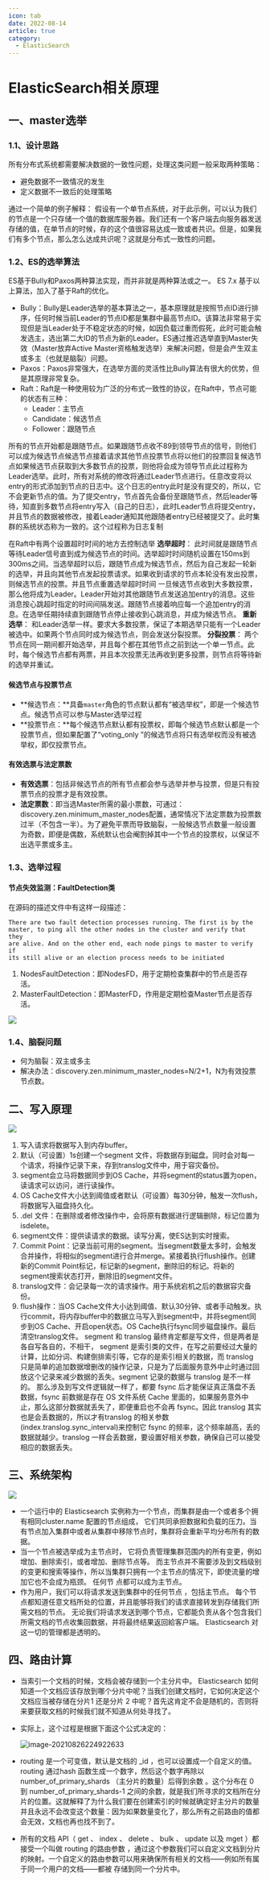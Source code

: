 ```yaml
---
icon: tab
date: 2022-08-14
article: true
category:
  - ElasticSearch
---
```

# ElasticSearch相关原理

## 一、master选举

### 	1.1、设计思路

所有分布式系统都需要解决数据的一致性问题，处理这类问题一般采取两种策略：

- 避免数据不一致情况的发生
- 定义数据不一致后的处理策略

通过一个简单的例子解释：
假设有一个单节点系统，对于此示例，可以认为我们的节点是一个只存储一个值的数据库服务器。我们还有一个客户端去向服务器发送存储的值，在单节点的时候，存的这个值很容易达成一致或者共识。但是，如果我们有多个节点，那么怎么达成共识呢？这就是分布式一致性的问题。

### 1.2、ES的选举算法

ES基于Bully和Paxos两种算法实现，而并非就是两种算法或之一。 ES 7.x 基于以上算法，加入了基于Raft的优化。

- Bully：Bully是Leader选举的基本算法之一，基本原理就是按照节点ID进行排序，任何时候当前Leader的节点ID都是集群中最高节点ID。该算法非常易于实现但是当Leader处于不稳定状态的时候，如因负载过重而假死，此时可能会触发选主，选出第二大ID的节点为新的Leader。ES通过推迟选举直到Master失效（Master放弃Active Master资格触发选举）来解决问题，但是会产生双主或多主（也就是脑裂）问题。
- Paxos：Paxos非常强大，在选举方面的灵活性比Bully算法有很大的优势，但是其原理非常复杂。
- Raft：Raft是一种使用较为广泛的分布式一致性的协议，在Raft中，节点可能的状态有三种：
  - Leader：主节点
  - Candidate：候选节点
  - Follower：跟随节点

所有的节点开始都是跟随节点。如果跟随节点收不89到领导节点的信号，则他们可以成为候选节点候选节点接着请求其他节点投票节点将以他们的投票回复候选节点如果候选节点获取到大多数节点的投票，则他将会成为领导节点此过程称为Leader选举。此时，所有对系统的修改将通过Leader节点进行。任意改变将以entry的形式添加到节点的日志中。这个日志的entry此时是没有提交的，所以，它不会更新节点的值。为了提交entry，节点首先会备份至跟随节点，然后leader等待，知直到多数节点将entry写入（自己的日志），此时Leader节点将提交entry，并且节点的数据被修改，接着Leader通知其他跟随者entry已经被提交了。此时集群的系统状态称为一致的。这个过程称为日志复制

在Raft中有两个设置超时时间的地方去控制选举
**选举超时**：
此时间就是跟随节点等待Leader信号直到成为候选节点的时间。选举超时时间随机设置在150ms到300ms之间。当选举超时以后，跟随节点成为候选节点，然后为自己发起一轮新的选举，并且向其他节点发起投票请求。如果收到请求的节点本轮没有发出投票，则候选节点的投票。并且节点重置选举超时时间
一旦候选节点收到大多数投票，那么他将成为Leader。Leader开始对其他跟随节点发送追加entry的消息。这些消息按心跳超时指定的时间间隔发送。跟随节点接着响应每一个追加entry的消息。在选举任期持续直到跟随节点停止接收到心跳消息，并成为候选节点。
**重新选举**：
和Leader选举一样。要求大多数投票，保证了本期选举只能有一个Leader被选中。如果两个节点同时成为候选节点，则会发送分裂投票。
**分裂投票**：
两个节点在同一期间都开始选举，并且每个都在其他节点之前到达一个单一节点。此时，每个候选节点都有两票，并且本次投票无法再收到更多投票，则节点将等待新的选举并重试。

#### 候选节点与投票节点

- **候选节点：**具备`master`角色的节点默认都有“被选举权”，即是一个候选节点。候选节点可以参与Master选举过程
- **投票节点：**每个候选节点默认都有投票权，即每个候选节点默认都是一个投票节点，但如果配置了“voting_only ”的候选节点将只有选举权而没有被选举权，即仅投票节点。

#### 有效选票与法定票数

- **有效选票**：包括非候选节点的所有节点都会参与选举并参与投票，但是只有投票节点的投票才是有效投票。
- **法定票数**：即当选Master所需的最小票数，可通过：discovery.zen.minimum_master_nodes配置，通常情况下法定票数为投票数过半（不包含一半）。为了避免平票而导致脑裂，一般候选节点数量一般设置为奇数，即便是偶数，系统默认也会阉割掉其中一个节点的投票权，以保证不出选平票或多主。

### 1.3、选举过程

#### 节点失效监测：FaultDetection类

在源码的描述文件中有这样一段描述：

```
There are two fault detection processes running. The first is by the
master, to ping all the other nodes in the cluster and verify that they
are alive. And on the other end, each node pings to master to verify if
its still alive or an election process needs to be initiated
```

1. NodesFaultDetection：即NodesFD，用于定期检查集群中的节点是否存活。
2. MasterFaultDetection：即MasterFD，作用是定期检查Master节点是否存活。

![](/ElasticSearch/11/选举过程.png)

### 1.4、脑裂问题

- 何为脑裂：双主或多主
- 解决办法：discovery.zen.minimum_master_nodes=N/2+1，N为有效投票节点数。

## 二、写入原理

![](/ElasticSearch/11/写入原理.png)

1. 写入请求将数据写入到内存buffer。
2. 默认（可设置）1s创建一个segment 文件，将数据存到磁盘。同时会对每一个请求，将操作记录下来，存到translog文件中，用于容灾备份。
3. segment会立马将数据同步到OS Cache，并将segment的status置为open，读请求可以访问，进行读操作。
4. OS Cache文件大小达到阈值或者默认（可设置）每30分钟，触发一次flush，将数据写入磁盘持久化。
5. .del 文件：在删除或者修改操作中，会将原有数据进行逻辑删除，标记位置为isdelete。
6. segment文件：提供读请求的数据。读写分离，使ES达到实时搜索。
7. Commit Point：记录当前可用的segment。当segment数量太多时，会触发合并操作，将相似的segment进行合并merge。紧接着执行flush操作。创建新的Commit Point标记，标记新的segment，删除旧的标记。将新的segment搜索状态打开，删除旧的segment文件。
8. translog文件：会记录每一次的请求操作。用于系统宕机之后的数据容灾备份。
9. flush操作：当OS Cache文件大小达到阈值、默认30分钟、或者手动触发。执行commit，将内存buffer中的数据立马写入到segment中，并将segment同步到OS Cache、开启open状态。OS Cache执行fsync同步磁盘操作。最后清空translog文件。
       segment 和 translog 最终肯定都是写文件，但是两者是各自写各自的，不相干， segment 是索引类的文件，在写之前要经过大量的计算，比如分词、构建倒排索引等，它存的是索引相关的数据，而 translog 只是简单的追加数据增删改的操作记录，只是为了后面服务意外中止时通过回放这个记录来减少数据的丢失。segment 记录的数据与 translog 是不一样的。
       那么涉及到写文件逻辑就一样了，都要 fsync 后才能保证真正落盘不丢数据，fsync 前数据是存在 OS 文件系统 Cache 里面的，如果服务意外中止，那么这部分数据就丢失了，即便重启也不会再 fsync。因此 translog 其实也是会丢数据的，所以才有translog 的相关参数(index.translog.sync_interval)来控制它 fsync 的频率，这个频率越高，丢的数据就越少。translog 一样会丢数据，要设置好相关参数，确保自己可以接受相应的数据丢失。

## 三、系统架构

![](/ElasticSearch/11/系统架构-1.png)

- 一个运行中的 Elasticsearch 实例称为一个节点，而集群是由一个或者多个拥有相同cluster.name 配置的节点组成， 它们共同承担数据和负载的压力。当有节点加入集群中或者从集群中移除节点时，集群将会重新平均分布所有的数据。
- 当一个节点被选举成为主节点时， 它将负责管理集群范围内的所有变更，例如增加、删除索引，或者增加、删除节点等。 而主节点并不需要涉及到文档级别的变更和搜索等操作，所以当集群只拥有一个主节点的情况下，即使流量的增加它也不会成为瓶颈。 任何节
  点都可以成为主节点。
- 作为用户，我们可以将请求发送到集群中的任何节点 ，包括主节点。 每个节点都知道任意文档所处的位置，并且能够将我们的请求直接转发到存储我们所需文档的节点。 无论我们将请求发送到哪个节点，它都能负责从各个包含我们所需文档的节点收集回数据，并将最终结果返回給客户端。 Elasticsearch 对这一切的管理都是透明的。

## 四、路由计算

- 当索引一个文档的时候，文档会被存储到一个主分片中。 Elasticsearch 如何知道一个文档应该存放到哪个分片中呢？当我们创建文档时，它如何决定这个文档应当被存储在分片1 还是分片 2 中呢？首先这肯定不会是随机的，否则将来要获取文档的时候我们就不知道从何处寻找了。

- 实际上，这个过程是根据下面这个公式决定的：

  ![image-20210826224922633](/ElasticSearch/11/route-1.png)

- routing 是一个可变值，默认是文档的 _id ，也可以设置成一个自定义的值。 routing 通过hash 函数生成一个数字，然后这个数字再除以 number_of_primary_shards （主分片的数量）后得到余数 。这个分布在 0 到 number_of_primary_shards-1 之间的余数，就是我们所寻求的文档所在分片的位置。这就解释了为什么我们要在创建索引的时候就确定好主分片的数量并且永远不会改变这个数量：因为如果数量变化了，那么所有之前路由的值都会无效，文档也再也找不到了。

- 所有的文档 API（ get 、 index 、 delete 、 bulk 、 update 以及 mget ）都接受一个叫做 routing 的路由参数 ，通过这个参数我们可以自定义文档到分片的映射。一个自定义的路由参数可以用来确保所有相关的文档——例如所有属于同一个用户的文档——都被
  存储到同一个分片中。